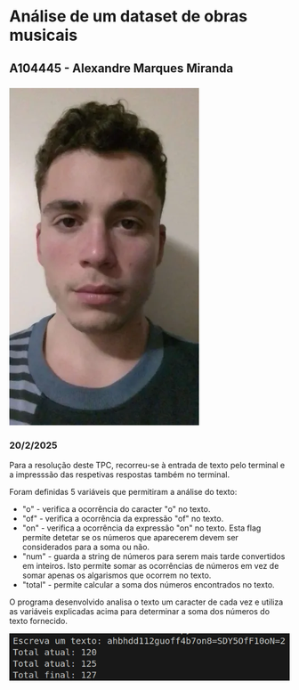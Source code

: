 # Análise de um dataset de obras musicais
## A104445 - Alexandre Marques Miranda
### ![](../imagens/fotoRelatorio.webp)
### 20/2/2025

Para a resolução deste TPC, recorreu-se à entrada de texto pelo terminal e a impresssão das respetivas respostas também no terminal.

Foram definidas 5 variáveis que permitiram a análise do texto:
- "o" - verifica a ocorrência do caracter "o" no texto.
- "of" - verifica a ocorrência da expressão "of" no texto.
- "on" - verifica a ocorrência da expressão "on" no texto. Esta flag permite detetar se os números que aparecerem devem ser considerados para a soma ou não.
- "num" - guarda a string de números para serem mais tarde convertidos em inteiros. Isto permite somar as ocorrências de números em vez de somar apenas os algarismos que ocorrem no texto.
- "total" - permite calcular a soma dos números encontrados no texto.

O programa desenvolvido analisa o texto um caracter de cada vez e utiliza as variáveis explicadas acima para determinar a soma dos números do texto fornecido.

![Exemplo de input e output](../imagens/TPC1ex.webp)